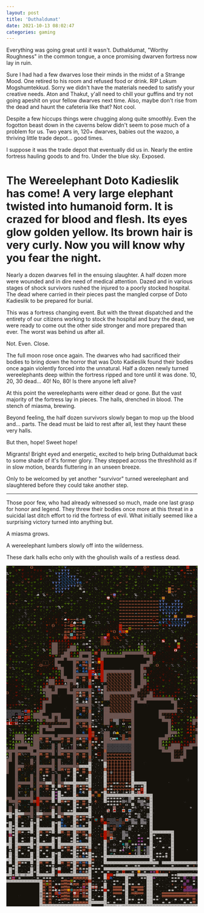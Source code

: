 ```yaml
---
layout: post
title: 'Duthaldumat'
date: 2021-10-13 08:02:47
categories: gaming
---
```


Everything was going great until it wasn't. Duthaldumat, "Worthy Roughness" in the common tongue, a once promising dwarven fortress now lay in ruin.

Sure I had had a few dwarves lose their minds in the midst of a Strange Mood. One retired to his room and refused food or drink. RIP Lokum Mogshumtekkud. Sorry we didn't have the materials needed to satisfy your creative needs. Aton and Thakut, y'all need to chill your guffins and try not going apeshit on your fellow dwarves next time. Also, maybe don't rise from the dead and haunt the cafeteria like that? Not cool.

Despite a few hiccups things were chugging along quite smoothly. Even the fogotton beast down in the caverns below didn't seem to pose much of a problem for us. Two years in, 120+ dwarves, babies out the wazoo, a thriving little trade depot... good times.

I suppose it was the trade depot that eventually did us in. Nearly the entire fortress hauling goods to and fro. Under the blue sky. Exposed.

<h1 class="duthaldumat">
The Wereelephant Doto Kadieslik has come! A very large elephant twisted into humanoid form. It is crazed for blood and flesh. Its eyes glow golden yellow. Its brown hair is very curly. Now you will know why you fear the night.
</h1>

Nearly a dozen dwarves fell in the ensuing slaughter. A half dozen more were wounded and in dire need of medical attention. Dazed and in various stages of shock survivors rushed the injured to a poorly stocked hospital. The dead where carried in their pieces past the mangled corpse of Doto Kadieslik to be prepared for burial.

This was a fortress changing event. But with the threat dispatched and the entirety of our citizens working to stock the hospital and bury the dead, we were ready to come out the other side stronger and more prepared than ever. The worst was behind us after all.

Not. Even. Close.

The full moon rose once again. The dwarves who had sacrificed their bodies to bring down the horror that was Doto Kadieslik found their bodies once again violently forced into the unnatural. Half a dozen newly turned wereelephants deep within the fortress ripped and tore until it was done. 10, 20, 30 dead... 40! No, 80! Is there anyone left alive?

At this point the wereelephants were either dead or gone. But the vast majority of the fortress lay in pieces. The halls, drenched in blood. The stench of miasma, brewing.

Beyond feeling, the half dozen survivors slowly began to mop up the blood and... parts. The dead must be laid to rest after all, lest they haunt these very halls.

But then, hope! Sweet hope!

Migrants! Bright eyed and energetic, excited to help bring Duthaldumat back to some shade of it's former glory. They stepped across the threshhold as if in slow motion, beards fluttering in an unseen breeze.

Only to be welcomed by yet another "survivor" turned wereelephant and slaughtered before they could take another step.

---

Those poor few, who had already witnessed so much, made one last grasp for honor and legend. They threw their bodies once more at this threat in a suicidal last ditch effort to rid the fortress of evil. What initially seemed like a surprising victory turned into anything but.

A miasma grows.

A wereelephant lumbers slowly off into the wilderness.

These dark halls echo only with the ghoulish wails of a restless dead.

![ui relayout](../../images/duthaldumat.png)
